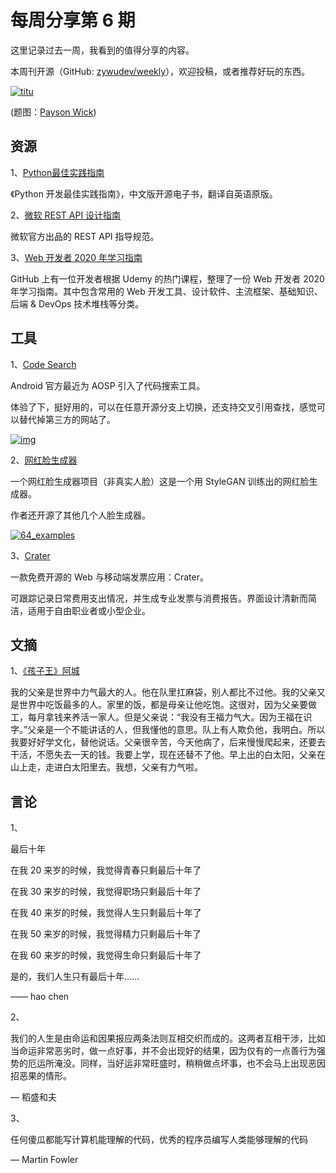 # 每周分享第 6 期

这里记录过去一周，我看到的值得分享的内容。

本周刊开源（GitHub: [zywudev/weekly](https://github.com/zywudev/weekly)），欢迎投稿，或者推荐好玩的东西。

[![titu](http://wuzhangyang.com/2019/12/15/weekly-issue-6/titu.jpg)](http://wuzhangyang.com/2019/12/15/weekly-issue-6/titu.jpg)

(题图：[Payson Wick](https://unsplash.com/@paysonwick))

## 资源

1、[Python最佳实践指南](https://pythonguidecn.readthedocs.io/zh/latest/)

《Python 开发最佳实践指南》，中文版开源电子书，翻译自英语原版。

2、[微软 REST API 设计指南](https://github.com/microsoft/api-guidelines/blob/master/Guidelines.md)

微软官方出品的 REST API 指导规范。

3、[Web 开发者 2020 年学习指南](https://github.com/andrews1022/web-development-2020-course-list)

GitHub 上有一位开发者根据 Udemy 的热门课程，整理了一份 Web 开发者 2020 年学习指南。其中包含常用的 Web 开发工具、设计软件、主流框架、基础知识、后端 & DevOps 技术堆栈等分类。

## 工具

1、[Code Search](https://cs.android.com/)

Android 官方最近为 AOSP 引入了代码搜索工具。

体验了下，挺好用的，可以在任意开源分支上切换，还支持交叉引用查找，感觉可以替代掉第三方的网站了。

[![img](http://wuzhangyang.com/2019/12/15/weekly-issue-6/aosp.png)](http://wuzhangyang.com/2019/12/15/weekly-issue-6/aosp.png)

2、[网红脸生成器](https://github.com/a312863063/seeprettyface-generator-wanghong)

一个网红脸生成器项目（非真实人脸）这是一个用 StyleGAN 训练出的网红脸生成器。

作者还开源了其他几个人脸生成器。

[![64_examples](http://wuzhangyang.com/2019/12/15/weekly-issue-6/64_examples.jpg)](http://wuzhangyang.com/2019/12/15/weekly-issue-6/64_examples.jpg)

3、[Crater](https://github.com/bytefury/crater)

一款免费开源的 Web 与移动端发票应用：Crater。

可跟踪记录日常费用支出情况，并生成专业发票与消费报告。界面设计清新而简洁，适用于自由职业者或小型企业。

## 文摘

1、[《孩子王》阿城](http://www.readers365.com/baihuajiang/mydoc013.htm)

我的父亲是世界中力气最大的人。他在队里扛麻袋，别人都比不过他。我的父亲又是世界中吃饭最多的人。家里的饭，都是母亲让他吃饱。这很对，因为父亲要做工，每月拿钱来养活一家人。但是父亲说：“我没有王福力气大。因为王福在识字。”父亲是一个不能讲话的人，但我懂他的意思。队上有人欺负他，我明白。所以我要好好学文化，替他说话。父亲很辛苦，今天他病了，后来慢慢爬起来，还要去干活，不愿失去一天的钱。我要上学，现在还替不了他。早上出的白太阳，父亲在山上走，走进白太阳里去。我想，父亲有力气啦。

## 言论

1、

最后十年

在我 20 来岁的时候，我觉得青春只剩最后十年了

在我 30 来岁的时候，我觉得职场只剩最后十年了

在我 40 来岁的时候，我觉得人生只剩最后十年了

在我 50 来岁的时候，我觉得精力只剩最后十年了

在我 60 来岁的时候，我觉得生命只剩最后十年了

是的，我们人生只有最后十年……

—— hao chen

2、

我们的人生是由命运和因果报应两条法则互相交织而成的。这两者互相干涉，比如当命运非常恶劣时，做一点好事，并不会出现好的结果，因为仅有的一点善行为强势的厄运所淹没。同样，当好运非常旺盛时，稍稍做点坏事，也不会马上出现恶因招恶果的情形。

— 稻盛和夫

3、

任何傻瓜都能写计算机能理解的代码，优秀的程序员编写人类能够理解的代码

— Martin Fowler